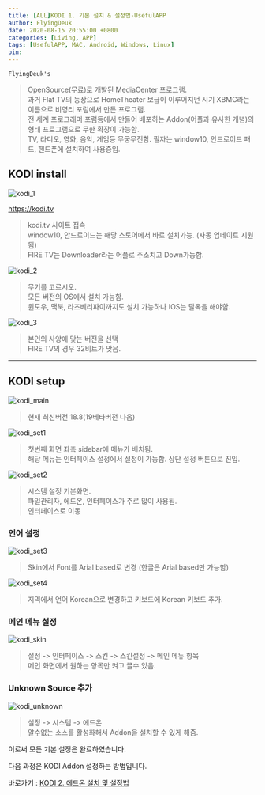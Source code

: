 ```yaml
---
title: [ALL]KODI 1. 기본 설치 & 설정법-UsefulAPP
author: FlyingDeuk
date: 2020-08-15 20:55:00 +0800
categories: [Living, APP]
tags: [UsefulAPP, MAC, Android, Windows, Linux]
pin:
---
```


`FlyingDeuk's`
> OpenSource(무료)로 개발된 MediaCenter 프로그램. <br>
과거 Flat TV의 등장으로 HomeTheater 보급이 이루어지던 시기 XBMC라는 이름으로 비영리 포럼에서 만든 프로그램.<br>
전 세계 프로그래머 포럼등에서 만들어 배포하는 Addon(어플과 유사한 개념)의 형태 프로그램으로 무한 확장이 가능함.<br>
TV, 라디오, 영화, 음악, 게임등 무궁무진함.
필자는 window10, 안드로이드 패드, 핸드폰에 설치하여 사용중임.


## KODI install
![kodi_1](/img/living/kodi/kodi_1.jpg)

<https://kodi.tv>
> kodi.tv 사이트 접속<br>
window10, 안드로이드는 해당 스토어에서 바로 설치가능. (자동 업데이트 지원됨)<br>
FIRE TV는 Downloader라는 어플로 주소치고 Down가능함.


![kodi_2](/img/living/kodi/kodi_2.jpg)
> 무기를 고르시오.<br>
모든 버전의 OS에서 설치 가능함.<br>
윈도우, 맥북, 라즈베리파이까지도 설치 가능하나 IOS는 탈옥을 해야함.


![kodi_3](/img/living/kodi/kodi_3.jpg)
> 본인의 사양에 맞는 버전을 선택<br>
FIRE TV의 경우 32비트가 맞음.

----

## KODI setup
![kodi_main](/img/living/kodi/kodi_main.jpg)
> 현재 최신버전 18.8(19베타버전 나옴)

![kodi_set1](/img/living/kodi/kodi_set1.jpg)
> 첫번째 화면 좌측 sidebar에 메뉴가 배치됨.<br>
해당 메뉴는 인터페이스 설정에서 설정이 가능함.
상단 설정 버튼으로 진입.<br>

![kodi_set2](/img/living/kodi/kodi_set2.jpg)
> 시스템 설정 기본화면. <br>
파일관리자, 에드온, 인터페이스가 주로 많이 사용됨.<br>
인터페이스로 이동<br>




### 언어 설정

![kodi_set3](/img/living/kodi/kodi_set3.jpg)
> Skin에서 Font를 Arial based로 변경 (한글은 Arial based만 가능함)

![kodi_set4](/img/living/kodi/kodi_set4.jpg)
> 지역에서 언어 Korean으로 변경하고 키보드에 Korean 키보드 추가.

### 메인 메뉴 설정

![kodi_skin](/img/living/kodi/kodi_skin.jpg)
> 설정 -> 인터페이스 -> 스킨 -> 스킨설정 -> 메인 메뉴 항목 <br>
메인 화면에서 원하는 항목만 켜고 끌수 있음.

### Unknown Source 추가
![kodi_unknown](/img/living/kodi/kodi_unknown.jpg)
> 설정 -> 시스템 -> 에드온 <br>
알수없는 소스를 활성화해서 Addon을 설치할 수 있게 해줌.

이로써 모든 기본 설정은 완료하였습니다.

다음 과정은 KODI Addon 설정하는 방법입니다.

바로가기 : [KODI 2. 에드온 설치 및 설정법](https://flyingdeuk.github.io/posts/KODI-addon/)
